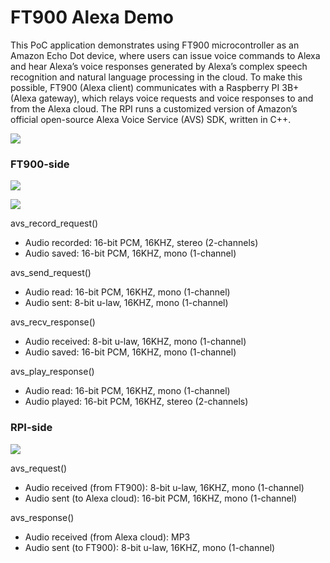 # FT900 Alexa Demo


This PoC application demonstrates using FT900 microcontroller as an Amazon Echo Dot device, where users can issue voice commands to Alexa and hear Alexa’s voice responses generated by Alexa’s complex speech recognition and natural language processing in the cloud. To make this possible, FT900 (Alexa client) communicates with a Raspberry PI 3B+ (Alexa gateway), which relays voice requests and voice responses to and from the Alexa cloud. The RPI runs a customized version of Amazon’s official open-source Alexa Voice Service (AVS) SDK, written in C++.

![](https://github.com/richmondu/FT900/blob/master/Alexa/Amazon%20Alexa%20Client/docs/images/system_diagram.jpg)

### FT900-side

![](https://github.com/richmondu/FT900/blob/master/Alexa/Amazon%20Alexa%20Client/docs/images/block_diagram.jpg)

![](https://github.com/richmondu/FT900/blob/master/Alexa/Amazon%20Alexa%20Client/docs/images/sequence_diagram.jpg)

avs_record_request()
- Audio recorded: 16-bit PCM, 16KHZ, stereo (2-channels)
- Audio saved: 16-bit PCM, 16KHZ, mono (1-channel)

avs_send_request()
- Audio read: 16-bit PCM, 16KHZ, mono (1-channel)
- Audio sent:  8-bit u-law, 16KHZ, mono (1-channel)

avs_recv_response()
- Audio received: 8-bit u-law, 16KHZ, mono (1-channel)
- Audio saved: 16-bit PCM, 16KHZ, mono (1-channel)

avs_play_response()
- Audio read: 16-bit PCM, 16KHZ, mono (1-channel)
- Audio played: 16-bit PCM, 16KHZ, stereo (2-channels)


### RPI-side

![](https://github.com/richmondu/FT900/blob/master/Alexa/Amazon%20Alexa%20Client/docs/images/block_diagram_rpi.jpg)

avs_request()
- Audio received (from FT900): 8-bit u-law, 16KHZ, mono (1-channel)
- Audio sent (to Alexa cloud): 16-bit PCM, 16KHZ, mono (1-channel)

avs_response()
- Audio received (from Alexa cloud): MP3
- Audio sent (to FT900): 8-bit u-law, 16KHZ, mono (1-channel)
